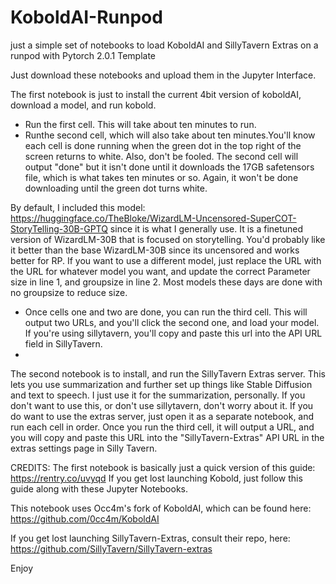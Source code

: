 # KoboldAI-Runpod
just a simple set of notebooks to load KoboldAI and SillyTavern Extras on a runpod with Pytorch 2.0.1 Template

Just download these notebooks and upload them in the Jupyter Interface.

The first notebook is just to install the current 4bit version of koboldAI, download a model, and run kobold.
- Run the first cell. This will take about ten minutes to run.
- Runthe second cell, which will also take about ten minutes.You'll know each cell is done running when the green dot in the top right of the screen returns to white. Also, don't be fooled. The second cell will output "done" but it isn't done until it downloads the 17GB safetensors file, which is what takes ten minutes or so. Again, it won't be done downloading until the green dot turns white.

By default, I included this model:
https://huggingface.co/TheBloke/WizardLM-Uncensored-SuperCOT-StoryTelling-30B-GPTQ
since it is what I generally use. It is a finetuned version of WizardLM-30B that is focused on storytelling. You'd probably like it better than the base WizardLM-30B since its uncensored and works better for RP.
If you want to use a different model, just replace the URL with the URL for whatever model you want, and update the correct Parameter size in line 1, and groupsize in line 2. Most models these days are done with no groupsize to reduce size.

- Once cells one and two are done, you can run the third cell. This will output two URLs, and you'll click the second one, and load your model. If you're using sillytavern, you'll copy and paste this url into the API URL field in SillyTavern.
- 

The second notebook is to install, and run the SillyTavern Extras server. This lets you use summarization and further set up things like Stable Diffusion and text to speech. I just use it for the summarization, personally. If you don't want to use this, or don't use sillytavern, don't worry about it.
If you do want to use the extras server, just open it as a separate notebook, and run each cell in order. Once you run the third cell, it will output a URL, and you will copy and paste this URL into the "SillyTavern-Extras" API URL in the extras settings page in Silly Tavern.


CREDITS: The first notebook is basically just a quick version of this guide:
https://rentry.co/uvyqd
If you get lost launching Kobold, just follow this guide along with these Jupyter Notebooks.

This notebook uses Occ4m's fork of KoboldAI, which can be found here:
https://github.com/0cc4m/KoboldAI

If you get lost launching SillyTavern-Extras, consult their repo, here:
https://github.com/SillyTavern/SillyTavern-extras

Enjoy
